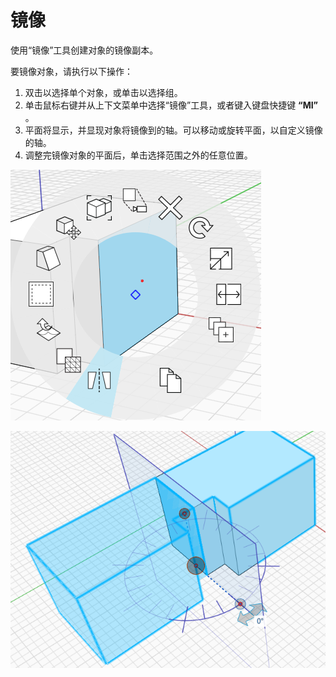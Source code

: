 # 镜像

使用“镜像”工具创建对象的镜像副本。

要镜像对象，请执行以下操作：

1. 双击以选择单个对象，或单击以选择组。&#x20;
2. 单击鼠标右键并从上下文菜单中选择“镜像”工具，或者键入键盘快捷键 **“MI”** 。&#x20;
3. 平面将显示，并显现对象将镜像到的轴。可以移动或旋转平面，以自定义镜像的轴。
4. 调整完镜像对象的平面后，单击选择范围之外的任意位置。

![](../.gitbook/assets/mirror.png)

![](../.gitbook/assets/mirror2.png)
